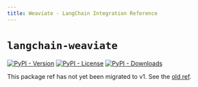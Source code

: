 ```yaml
---
title: Weaviate - LangChain Integration Reference
---
```


# `langchain-weaviate`

[![PyPI - Version](https://img.shields.io/pypi/v/langchain-weaviate?label=%20)](https://pypi.org/project/langchain-weaviate/#history)
[![PyPI - License](https://img.shields.io/pypi/l/langchain-weaviate)](https://opensource.org/licenses/MIT)
[![PyPI - Downloads](https://img.shields.io/pepy/dt/langchain-weaviate)](https://pypistats.org/packages/langchain-weaviate)

This package ref has not yet been migrated to v1. See the [old ref](https://python.langchain.com/api_reference/weaviate/index.html).
